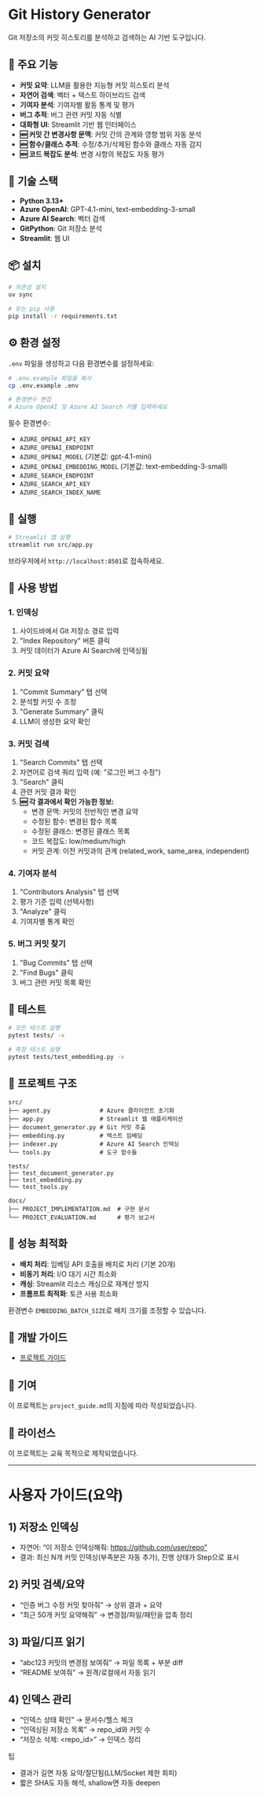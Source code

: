 # Git History Generator

Git 저장소의 커밋 히스토리를 분석하고 검색하는 AI 기반 도구입니다.

## 🌟 주요 기능

- **커밋 요약**: LLM을 활용한 지능형 커밋 히스토리 분석
- **자연어 검색**: 벡터 + 텍스트 하이브리드 검색
- **기여자 분석**: 기여자별 활동 통계 및 평가
- **버그 추적**: 버그 관련 커밋 자동 식별
- **대화형 UI**: Streamlit 기반 웹 인터페이스
- **🆕 커밋 간 변경사항 문맥**: 커밋 간의 관계와 영향 범위 자동 분석
- **🆕 함수/클래스 추적**: 수정/추가/삭제된 함수와 클래스 자동 감지
- **🆕 코드 복잡도 분석**: 변경 사항의 복잡도 자동 평가

## 🔧 기술 스택

- **Python 3.13+**
- **Azure OpenAI**: GPT-4.1-mini, text-embedding-3-small
- **Azure AI Search**: 벡터 검색
- **GitPython**: Git 저장소 분석
- **Streamlit**: 웹 UI

## 📦 설치

```bash
# 의존성 설치
uv sync

# 또는 pip 사용
pip install -r requirements.txt
```

## ⚙️ 환경 설정

`.env` 파일을 생성하고 다음 환경변수를 설정하세요:

```bash
# .env.example 파일을 복사
cp .env.example .env

# 환경변수 편집
# Azure OpenAI 및 Azure AI Search 키를 입력하세요
```

필수 환경변수:
- `AZURE_OPENAI_API_KEY`
- `AZURE_OPENAI_ENDPOINT`
- `AZURE_OPENAI_MODEL` (기본값: gpt-4.1-mini)
- `AZURE_OPENAI_EMBEDDING_MODEL` (기본값: text-embedding-3-small)
- `AZURE_SEARCH_ENDPOINT`
- `AZURE_SEARCH_API_KEY`
- `AZURE_SEARCH_INDEX_NAME`

## 🚀 실행

```bash
# Streamlit 앱 실행
streamlit run src/app.py
```

브라우저에서 `http://localhost:8501`로 접속하세요.

## 📖 사용 방법

### 1. 인덱싱

1. 사이드바에서 Git 저장소 경로 입력
2. "Index Repository" 버튼 클릭
3. 커밋 데이터가 Azure AI Search에 인덱싱됨

### 2. 커밋 요약

1. "Commit Summary" 탭 선택
2. 분석할 커밋 수 조정
3. "Generate Summary" 클릭
4. LLM이 생성한 요약 확인

### 3. 커밋 검색

1. "Search Commits" 탭 선택
2. 자연어로 검색 쿼리 입력 (예: "로그인 버그 수정")
3. "Search" 클릭
4. 관련 커밋 결과 확인
5. **🆕 각 결과에서 확인 가능한 정보:**
   - 변경 문맥: 커밋의 전반적인 변경 요약
   - 수정된 함수: 변경된 함수 목록
   - 수정된 클래스: 변경된 클래스 목록
   - 코드 복잡도: low/medium/high
   - 커밋 관계: 이전 커밋과의 관계 (related_work, same_area, independent)

### 4. 기여자 분석

1. "Contributors Analysis" 탭 선택
2. 평가 기준 입력 (선택사항)
3. "Analyze" 클릭
4. 기여자별 통계 확인

### 5. 버그 커밋 찾기

1. "Bug Commits" 탭 선택
2. "Find Bugs" 클릭
3. 버그 관련 커밋 목록 확인

## 🧪 테스트

```bash
# 모든 테스트 실행
pytest tests/ -v

# 특정 테스트 실행
pytest tests/test_embedding.py -v
```

## 📁 프로젝트 구조

```
src/
├── agent.py              # Azure 클라이언트 초기화
├── app.py                # Streamlit 웹 애플리케이션
├── document_generator.py # Git 커밋 추출
├── embedding.py          # 텍스트 임베딩
├── indexer.py            # Azure AI Search 인덱싱
└── tools.py              # 도구 함수들

tests/
├── test_document_generator.py
├── test_embedding.py
└── test_tools.py

docs/
├── PROJECT_IMPLEMENTATION.md  # 구현 문서
└── PROJECT_EVALUATION.md      # 평가 보고서
```

## 🎯 성능 최적화

- **배치 처리**: 임베딩 API 호출을 배치로 처리 (기본 20개)
- **비동기 처리**: I/O 대기 시간 최소화
- **캐싱**: Streamlit 리소스 캐싱으로 재계산 방지
- **프롬프트 최적화**: 토큰 사용 최소화

환경변수 `EMBEDDING_BATCH_SIZE`로 배치 크기를 조정할 수 있습니다.

## 📝 개발 가이드

[//]: # ()
[//]: # (자세한 개발 가이드는 다음 문서를 참조하세요:)

[//]: # (- [프로젝트 구현 문서]&#40;docs/PROJECT_IMPLEMENTATION.md&#41;)

- [프로젝트 가이드](../project_guide.md)

## 🤝 기여

이 프로젝트는 `project_guide.md`의 지침에 따라 작성되었습니다.

## 📄 라이선스

이 프로젝트는 교육 목적으로 제작되었습니다.

---

# 사용자 가이드(요약)

## 1) 저장소 인덱싱
- 자연어: “이 저장소 인덱싱해줘: https://github.com/user/repo”
- 결과: 최신 N개 커밋 인덱싱(부족분은 자동 추가), 진행 상태가 Step으로 표시

## 2) 커밋 검색/요약
- “인증 버그 수정 커밋 찾아줘” → 상위 결과 + 요약
- “최근 50개 커밋 요약해줘” → 변경점/파일/패턴을 압축 정리

## 3) 파일/디프 읽기
- “abc123 커밋의 변경점 보여줘” → 파일 목록 + 부분 diff
- “README 보여줘” → 원격/로컬에서 자동 읽기

## 4) 인덱스 관리
- “인덱스 상태 확인” → 문서수/헬스 체크
- “인덱싱된 저장소 목록” → repo_id와 커밋 수
- “저장소 삭제: <repo_id>” → 인덱스 정리

팁
- 결과가 길면 자동 요약/절단됨(LLM/Socket 제한 회피)
- 짧은 SHA도 자동 해석, shallow면 자동 deepen
